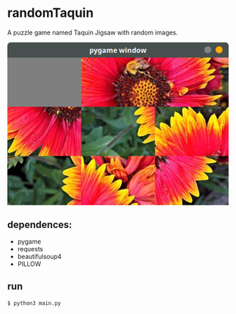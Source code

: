 # randomTaquin
A puzzle game named Taquin Jigsaw with random images.

![Example](Example.png)

## dependences:
- pygame
- requests
- beautifulsoup4
- PILLOW

## run

    $ python3 main.py
